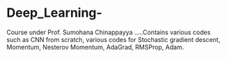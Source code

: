 # Deep_Learning-
Course under Prof. Sumohana Chinappayya .....Contains various codes such as CNN from scratch, various codes for Stochastic gradient descent, Momentum, Nesterov Momentum, AdaGrad, RMSProp, Adam. 
